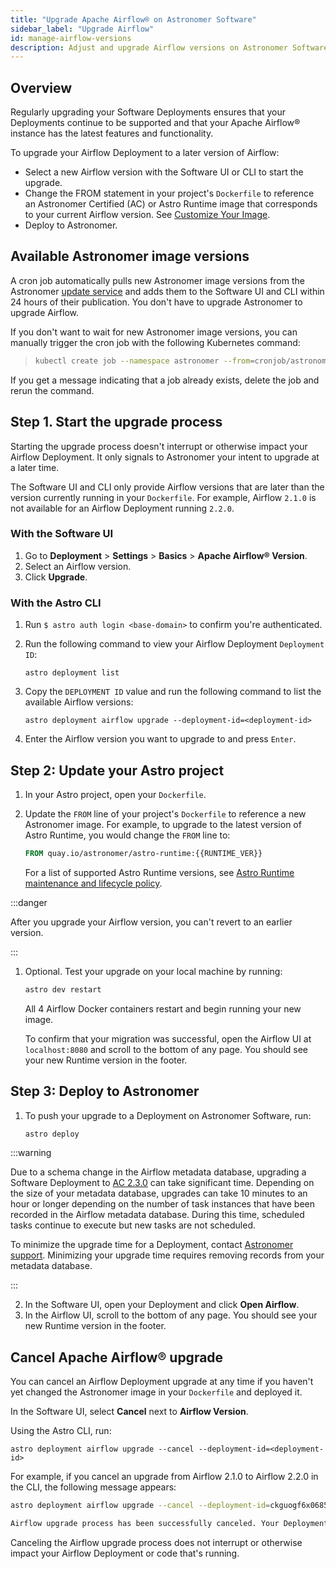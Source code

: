 ```yaml
---
title: "Upgrade Apache Airflow® on Astronomer Software"
sidebar_label: "Upgrade Airflow"
id: manage-airflow-versions
description: Adjust and upgrade Airflow versions on Astronomer Software.
---
```




## Overview

Regularly upgrading your Software Deployments ensures that your Deployments continue to be supported and that your Apache Airflow® instance has the latest features and functionality.

To upgrade your Airflow Deployment to a later version of Airflow:

- Select a new Airflow version with the Software UI or CLI to start the upgrade.
- Change the FROM statement in your project's `Dockerfile` to reference an Astronomer Certified (AC) or Astro Runtime image that corresponds to your current Airflow version. See [Customize Your Image](customize-image.md).
- Deploy to Astronomer.

## Available Astronomer image versions

A cron job automatically pulls new Astronomer image versions from the Astronomer [update service](http://updates.astronomer.io/) and adds them to the Software UI and CLI within 24 hours of their publication. You don't have to upgrade Astronomer to upgrade Airflow.

If you don't want to wait for new Astronomer image versions, you can manually trigger the cron job with the following Kubernetes command:

> ```sh
> kubectl create job --namespace astronomer --from=cronjob/astronomer-houston-update-airflow-check airflow-update-check-first-run
> ```
>
If you get a message indicating that a job already exists, delete the job and rerun the command.


## Step 1. Start the upgrade process

Starting the upgrade process doesn't interrupt or otherwise impact your Airflow Deployment. It only signals to Astronomer your intent to upgrade at a later time.

The Software UI and CLI only provide Airflow versions that are later than the version currently running in your `Dockerfile`. For example, Airflow `2.1.0` is not available for an Airflow Deployment running `2.2.0`.

### With the Software UI

1. Go to **Deployment** > **Settings** > **Basics** > **Apache Airflow® Version**.
2. Select an Airflow version.
3. Click **Upgrade**.

### With the Astro CLI

1. Run `$ astro auth login <base-domain>` to confirm you're authenticated.

2. Run the following command to view your Airflow Deployment `Deployment ID`:

    ```
    astro deployment list
    ```

3. Copy the `DEPLOYMENT ID` value and run the following command to list the available Airflow versions:

    ```
    astro deployment airflow upgrade --deployment-id=<deployment-id>
    ```

4. Enter the Airflow version you want to upgrade to and press `Enter`.

## Step 2: Update your Astro project

1. In your Astro project, open your `Dockerfile`.
2. Update the `FROM` line of your project's `Dockerfile` to reference a new Astronomer image. For example, to upgrade to the latest version of Astro Runtime, you would change the `FROM` line to:

    ```dockerfile
    FROM quay.io/astronomer/astro-runtime:{{RUNTIME_VER}}
    ```

    For a list of supported Astro Runtime versions, see [Astro Runtime maintenance and lifecycle policy](https://www.astronomer.io/docs/astro/runtime-version-lifecycle-policy#astro-runtime-lifecycle-schedule).

  :::danger

  After you upgrade your Airflow version, you can't revert to an earlier version.

  :::

1. Optional. Test your upgrade on your local machine by running:

    ```sh
    astro dev restart
    ```

    All 4 Airflow Docker containers restart and begin running your new image.

    To confirm that your migration was successful, open the Airflow UI at `localhost:8080` and scroll to the bottom of any page. You should see your new Runtime version in the footer.

## Step 3: Deploy to Astronomer

1. To push your upgrade to a Deployment on Astronomer Software, run:

    ```sh
    astro deploy
    ```

  :::warning

  Due to a schema change in the Airflow metadata database, upgrading a Software Deployment to [AC 2.3.0](https://github.com/astronomer/ap-airflow/blob/master/2.3.0/CHANGELOG.md) can take significant time. Depending on the size of your metadata database, upgrades can take 10 minutes to an hour or longer depending on the number of task instances that have been recorded in the Airflow metadata database. During this time, scheduled tasks continue to execute but new tasks are not scheduled.

  To minimize the upgrade time for a Deployment, contact [Astronomer support](https://support.astronomer.io). Minimizing your upgrade time requires removing records from your metadata database.

  :::

2. In the Software UI, open your Deployment and click **Open Airflow**.
3. In the Airflow UI, scroll to the bottom of any page. You should see your new Runtime version in the footer.


## Cancel Apache Airflow® upgrade

You can cancel an Airflow Deployment upgrade at any time if you haven't yet changed the Astronomer image in your `Dockerfile` and deployed it.

In the Software UI, select **Cancel** next to **Airflow Version**.

Using the Astro CLI, run:

```
astro deployment airflow upgrade --cancel --deployment-id=<deployment-id>
```

For example, if you cancel an upgrade from Airflow 2.1.0 to Airflow 2.2.0 in the CLI, the following message appears:

```bash
astro deployment airflow upgrade --cancel --deployment-id=ckguogf6x0685ewxtebr4v04x

Airflow upgrade process has been successfully canceled. Your Deployment was not interrupted and you are still running Airflow 2.1.0.
```

Canceling the Airflow upgrade process does not interrupt or otherwise impact your Airflow Deployment or code that's running.